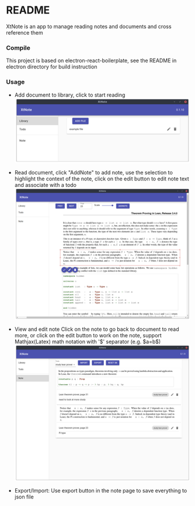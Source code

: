 # README

XtNote is an app to manage reading notes and documents and cross reference them

### Compile

This project is based on electron-react-boilerplate, see the README in electron directory for build instruction

### Usage

- Add document to library, click to start reading
  ![lib screen](images/lib_screen.png)

- Read document, click "AddNote" to add note, use the selection to highlight the context of the note, click on the edit button to edit note text and associate with a todo
  ![doc screen](images/doc_screen.png)

- View and edit note
  Click on the note to go back to document to read more, or click on the edit button to work on the note, support Mathjax(Latex) math notation with '$' separator (e.g. $a=b\$)
  ![note screen](images/note_screen.png)

- Export/Import: Use export button in the note page to save everything to json file
